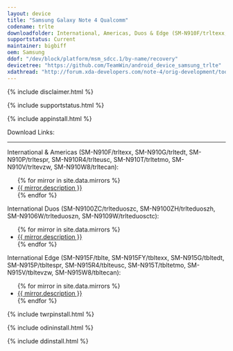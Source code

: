 ```yaml
---
layout: device
title: "Samsung Galaxy Note 4 Qualcomm"
codename: trlte
downloadfolder: International, Americas, Duos & Edge (SM-N910F/trltexx, SM-N910G/trltedt, SM-N910P/trltespr, SM-N910R4/trlteusc, SM-N910T/trltetmo, SM-N910V/trltevzw, SM-N910W8/trltecan)|trlte|International Duos (SM-N9100ZC/trlteduoszc, SM-N9100ZH/trlteduoszh, SM-N9106W/trlteduoszn, SM-N9109W/trlteduosctc)|trlteduos
supportstatus: Current
maintainer: bigbiff
oem: Samsung
ddof: "/dev/block/platform/msm_sdcc.1/by-name/recovery"
devicetree: "https://github.com/TeamWin/android_device_samsung_trlte"
xdathread: "http://forum.xda-developers.com/note-4/orig-development/tool-utility-twrp-2-8-1-x-teamwin-t2956011"
---
```


{% include disclaimer.html %}

{% include supportstatus.html %}

{% include appinstall.html %}

<div class='page-heading'>Download Links:</div>
<hr />
<p class="text">International & Americas (SM-N910F/trltexx, SM-N910G/trltedt, SM-N910P/trltespr, SM-N910R4/trlteusc, SM-N910T/trltetmo, SM-N910V/trltevzw, SM-N910W8/trltecan):</p>
<ul>
{% for mirror in site.data.mirrors %}
  <li>
    <a href="{{ mirror.baseurl }}trlte">
      {{ mirror.description }}
    </a>
  </li>
{% endfor %}
</ul>
<p class="text">International Duos (SM-N9100ZC/trlteduoszc, SM-N9100ZH/trlteduoszh, SM-N9106W/trlteduoszn, SM-N9109W/trlteduosctc):</p>
<ul>
{% for mirror in site.data.mirrors %}
  <li>
    <a href="{{ mirror.baseurl }}trlteduos">
      {{ mirror.description }}
    </a>
  </li>
{% endfor %}
</ul>
<p class="text">International Edge (SM-N915F/tblte, SM-N915FY/tbltexx, SM-N915G/tbltedt, SM-N915P/tbltespr, SM-N915R4/tblteusc, SM-N915T/tbltetmo, SM-N915V/tbltevzw, SM-N915W8/tbltecan):</p>
<ul>
{% for mirror in site.data.mirrors %}
  <li>
    <a href="{{ mirror.baseurl }}tblte">
      {{ mirror.description }}
    </a>
  </li>
{% endfor %}
</ul>

{% include twrpinstall.html %}

{% include odininstall.html %}

{% include ddinstall.html %}